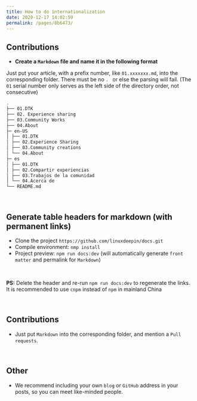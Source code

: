```yaml
---
title: How to do internationalization
date: 2020-12-17 14:02:59
permalink: /pages/8b6473/
---
```

## Contributions

- **Create a `Markdown` file and name it in the following format**

Just put your article, with a prefix number, like `01.xxxxxxx.md`, into the corresponding folder. There must be no `. ` or else the parsing will fail. (The `01` serial number only serves as the left side of the directory order, not consecutive)

```bash
.
├── 01.DTK
├── 02. Experience sharing
├── 03.Community Works
├── 04.About
├─ en-US
│ ├── 01.DTK
│ ├── 02.Experience Sharing
│ ├── 03.Community creations
│ └── 04.About
├─ es
│ ├── 01.DTK
│ ├── 02.Compartir experiencias
│ ├── 03.Trabajos de la comunidad
│ └── 04.Acerca de
└── README.md
```

<br>

## Generate table headers for markdown (with permanent links)

- Clone the project `https://github.com/linuxdeepin/docs.git`
- Compile environment: `nmp install`
- Project preview: `npm run docs:dev` (will automatically generate `front matter` and permalink for `Markdown`)

<br>

**PS:** Delete the header and re-run `npm run docs:dev` to regenerate the links. It is recommended to use `cnpm` instead of `npm` in mainland China

<br>

## Contributions

- Just put `Markdown` into the corresponding folder, and mention a `Pull requests`.

<br>

## Other

- We recommend including your own `blog` or `GitHub` address in your posts, so you can meet like-minded people.
